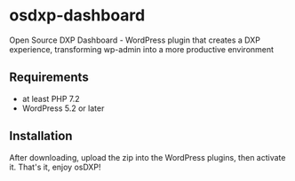 # osdxp-dashboard
Open Source DXP Dashboard - WordPress plugin that creates a DXP experience, transforming wp-admin into a more productive environment

## Requirements

* at least PHP 7.2
* WordPress 5.2 or later

## Installation

After downloading, upload the zip into the WordPress plugins, then activate it.
That's it, enjoy osDXP!
